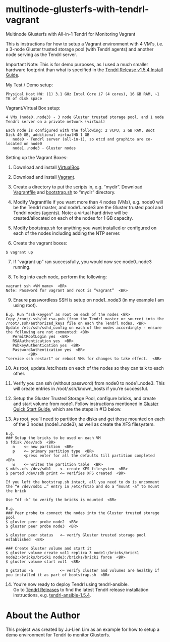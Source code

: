 # multinode-glusterfs-with-tendrl-vagrant
Multinode Glusterfs with All-in-1 Tendrl for Monitoring Vagrant 

This is instructions for how to setup a Vagrant environment with 4 VM's, i.e. a 3-node Gluster trusted storage pool (with Tendrl agents) and another node serving as the Tendrl server.  

Important Note: This is for demo purposes, as I used a much smaller hardware footprint than what is specified in the [Tendrl Release v1.5.4 Install Guide](https://github.com/Tendrl/documentation/wiki/Tendrl-release-v1.5.4-(install-guide)).

My Test / Demo setup:

``` Physical host
Physical Host HW: (1) 3.1 GHz Intel Core i7 (4 cores), 16 GB RAM, ~1 TB of disk space
```

Vagrant/Virtual Box setup:

``` VM setup
4 VMs (node0..node3) - 3 node Gluster trusted storage pool, and 1 node Tendrl server on a private network (virtual)
      
Each node is configured with the following: 2 vCPU, 2 GB RAM, Boot Disk 40 GB, additional virtualHD 1 GB
   node0 - Tendrl server (all-in-1), so etcd and graphite are co-located on node0
   node1..node3 - Gluster nodes
```

Setting up the Vagrant Boxes:

1. Download and install [VirtualBox](https://www.virtualbox.org/wiki/Downloads).

2. Download and install [Vagrant](http://www.vagrantup.com/downloads.html).

3. Create a directory to put the scripts in, e.g. “mydir”.  Download [Vagrantfile](https://github.com/julienlim/multinode-glusterfs-with-tendrl-vagrant/blob/master/Vagrantfile) and [bootstrap.sh](https://github.com/julienlim/multinode-glusterfs-with-tendrl-vagrant/blob/master/bootstrap.sh) to “mydir” directory.

4. Modify Vagrantfile if you want more than 4 nodes (VMs), e.g. node0 will be the Tendrl master, and node1..node3 are the Gluster trusted pool and Tendrl nodes (agents).  Note: a virtual hard drive will be created/allocated on each of the nodes for 1 GB capacity.

5. Modify bootstrap.sh for anything you want installed or configured on each of the nodes including adding the NTP server.

6. Create the vagrant boxes: <BR>
``` run on physical host
$ vagrant up
```

7. If “vagrant up” ran successfully, you would now see node0..node3 running.

8. To log into each node, perform the following: <BR>
``` run on physical host
vagrant ssh <VM_name>  <BR>
Note: Password for vagrant and root is “vagrant”  <BR>
```

9. Ensure passwordless SSH is setup on node1..node3 (in my example I am using root). <BR>
``` run on each VM
E.g. Run “ssh-keygen” as root on each of the nodes <BR>
Copy /root/.ssh/id_rsa.pub (from the Tendrl master or source) into the /root/.ssh/authorized_keys file on each the Tendrl nodes. <BR>
Update /etc/ssh/sshd_config on each of the nodes accordingly - ensure the following are not commented: <BR>
   PermitRootLogin yes  <BR>
   RSAAuthentication yes  <BR>
   PubkeyAuthentication yes  <BR>
   PasswordAuthentication yes  <BR>
          <BR>
"service ssh restart" or reboot VMs for changes to take effect.  <BR>
```  
10. As root, update /etc/hosts on each of the nodes so they can talk to each other.

11. Verify you can ssh (without password) from node0 to node1..node3.  This will create entries in /root/.ssh/known_hosts if you’re successful.

12. Setup the Gluster Trusted Storage Pool, configure bricks, and create and start volume from node1.  Follow instructions mentioned in [Gluster Quick Start Guide](https://wiki.centos.org/SpecialInterestGroup/Storage/gluster-Quickstart), which are the steps in #13 below.

13. As root, you’ll need to partition the disks and get those mounted on each of the 3 nodes (node1..node3), as well as create the XFS filesystem.
``` run on each VM
E.g. 
### Setup the bricks to be used on each VM
$ fdisk /dev/sdb  <BR>
   n 	<— new partition  <BR>
   p 	<— primary partition type  <BR>
        <press enter for all the defaults till partition completed  <BR>
   w	<— writes the partition table  <BR>
$ mkfs.xfs /dev/sdb1	<— create XFS filesystem  <BR>
$ parted /dev/sdb print	<— verifies XFS created  <BR>
         
If you left the bootstrap.sh intact, all you need to do is uncomment the “# /dev/sdb1 …” entry in /etc/fstab and do a “mount -a” to mount the brick
         
Use “df -k” to verify the bricks is mounted  <BR>
```

``` run on each VM serving as Gluster node
E.g. 
### Peer probe to connect the nodes into the Gluster trusted storage pool
$ gluster peer probe node2  <BR>
$ gluster peer probe node3  <BR>
         
$ gluster peer status	<— verify Gluster trusted storage pool established  <BR>
        
### Create Gluster volume and start it	
$ gluster volume create vol1 replica 3 node1:/bricks/brick1 node2:/bricks/brick1 node3:/bricks/brick1 force  <BR>
$ gluster volume start vol1  <BR>
         
$ gstatus -a	        <— verify cluster and volumes are healthy if you installed it as part of bootstrap.sh  <BR>
```

14. You’re now ready to deploy Tendrl using tendrl-ansible.  
        Go to [Tendrl Releases](https://github.com/Tendrl/documentation/wiki/Tendrl-Releases) to find the latest Tendrl release installation instructions, e.g. [tendrl-ansible-1.5.4](/usr/share/doc/tendrl-ansible-1.5.4/README.md). <BR>


# About the Author
This project was created by Ju-Lien Lim as an example for how to setup a demo environment for Tendrl to monitor Glusterfs.
